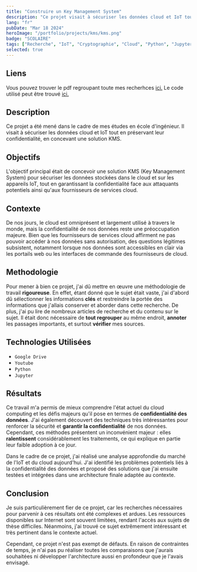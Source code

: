 ```yaml
---
title: "Construire un Key Management System"
description: "Ce projet visait à sécuriser les données cloud et IoT tout en préservant leur confidentialité, en concevant une solution KMS."
lang: "fr"
pubDate: "Mar 18 2024"
heroImage: "/portfolio/projects/kms/kms.png"
badge: "SCOLAIRE"
tags: ["Recherche", "IoT", "Cryptographie", "Cloud", "Python", "Jupyter"]
selected: true
---
```


## **Liens**
Vous pouvez trouver le pdf regroupant toute mes recherhces [ici.](https://drive.google.com/file/d/1UkKAquoLUDmB5lMYlOXcaKfMmTrNvRhJ/view?usp=sharing)
Le code utilisé peut être trouvé [ici.](https://github.com/IssamSisbane/kms)

## **Description**
Ce projet a été mené dans le cadre de mes études en école d'ingénieur. Il visait à sécuriser les données cloud et IoT tout en préservant leur confidentialité, en concevant une solution KMS.

## **Objectifs**
L'objectif principal était de concevoir une solution KMS (Key Management System) pour sécuriser les données stockées dans le cloud et sur les appareils IoT, tout en garantissant la confidentialité face aux attaquants potentiels ainsi qu'aux fournisseurs de services cloud.

## **Contexte**
De nos jours, le cloud est omniprésent et largement utilisé à travers le monde, mais la confidentialité de nos données reste une préoccupation majeure. Bien que les fournisseurs de services cloud affirment ne pas pouvoir accéder à nos données sans autorisation, des questions légitimes subsistent, notamment lorsque nos données sont accessibles en clair via les portails web ou les interfaces de commande des fournisseurs de cloud.


## **Methodologie**
Pour mener à bien ce projet, j'ai dû mettre en œuvre une méthodologie de travail **rigoureuse**. En effet, étant donné que le sujet était vaste, j'ai d'abord dû sélectionner les informations **clés** et restreindre la portée des informations que j'allais conserver et aborder dans cette recherche. De plus, j'ai pu lire de nombreux articles de recherche et du contenu sur le sujet. Il était donc nécessaire de **tout regrouper** au même endroit, **annoter** les passages importants, et surtout **vérifier** mes sources.

## **Technologies Utilisées**
* `Google Drive`
* `Youtube`
* `Python`
* `Jupyter`

## **Résultats**
Ce travail m'a permis de mieux comprendre l'état actuel du cloud computing et les défis majeurs qu'il pose en termes de **confidentialité des données**. J'ai également découvert des techniques très intéressantes pour renforcer la sécurité et **garantir la confidentialité** de nos données. Cependant, ces méthodes présentent un inconvénient majeur : elles **ralentissent** considérablement les traitements, ce qui explique en partie leur faible adoption à ce jour.

Dans le cadre de ce projet, j'ai réalisé une analyse approfondie du marché de l'IoT et du cloud aujourd'hui. J'ai identifié les problèmes potentiels liés à la confidentialité des données et proposé des solutions que j'ai ensuite testées et intégrées dans une architecture finale adaptée au contexte.

## **Conclusion**
Je suis particulièrement fier de ce projet, car les recherches nécessaires pour parvenir à ces résultats ont été complexes et ardues. Les ressources disponibles sur Internet sont souvent limitées, rendant l'accès aux sujets de thèse difficiles. Néanmoins, j'ai trouvé ce sujet extrêmement intéressant et très pertinent dans le contexte actuel.

Cependant, ce projet n'est pas exempt de défauts. En raison de contraintes de temps, je n'ai pas pu réaliser toutes les comparaisons que j'aurais souhaitées ni développer l'architecture aussi en profondeur que je l'avais envisagé.
